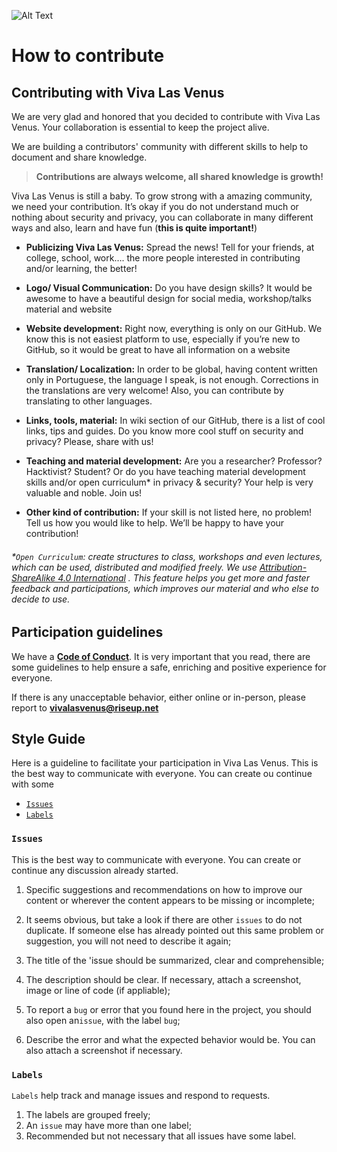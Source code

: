
![Alt Text](https://media.giphy.com/media/SKT65Zm2NB3Oy16IwT/giphy.gif)


# How to contribute

## Contributing with Viva Las Venus

We are very glad and honored that you decided to contribute with Viva Las Venus.  Your collaboration is essential to keep the project alive.

We are building a contributors' community with different skills to help to document and share knowledge.

> **Contributions are always welcome, all shared knowledge is growth!**

Viva Las Venus is still a baby. To grow strong with a amazing community, we need your contribution. It’s okay if you do not understand much or nothing about security and privacy, you can collaborate in many different ways and also, learn and have fun (**this is quite important!**)

* **Publicizing Viva Las Venus:** 
Spread the news! Tell for your friends, at college, school, work…. the more people interested in contributing and/or learning, the better!

* **Logo/ Visual Communication:** 
Do you have design skills? It would be awesome to have a beautiful design for social media, workshop/talks material and website

* **Website development:**
Right now, everything is only on our GitHub. We know this is not easiest platform to use, especially if you’re new to GitHub, so it would be great to have all information on a website

* **Translation/ Localization:** 
In order to be global, having content written only in Portuguese, the language I speak, is not enough. Corrections in the translations are very welcome! Also, you can contribute by translating to other languages.

* **Links, tools, material:** 
In wiki section of our GitHub, there is a list of cool links, tips and guides. Do you know more cool stuff on security and privacy? Please, share with us!

* **Teaching and material development:** 
Are you a researcher? Professor? Hacktivist? Student? Or do you have teaching material development skills and/or open curriculum\* in privacy & security? Your help is very valuable and noble. Join us!

* **Other kind of contribution:** 
If your skill is not listed here, no problem! Tell us how you would like to help. We’ll be happy to have your contribution!



###### \*`Open Curriculum`: create structures to class, workshops and even lectures, which can be used, distributed and modified freely.  We use [Attribution-ShareAlike 4.0 International](https://github.com/VivaLasVenus/VivaLasVenus/blob/master/LICENSE.md\)) . This feature helps you get more and faster feedback and participations, which improves our material and who else to decide to use.

## Participation guidelines

We have a [**Code of Conduct**](https://github.com/VivaLasVenus/VivaLasVenus/blob/master/Code%20of%20Conduct.md). It is very important that you read, there are some guidelines to help ensure a safe, enriching and positive experience for everyone.

If there is any unacceptable behavior, either online or in-person, please report to **vivalasvenus@riseup.net**

## Style Guide

Here is a guideline to facilitate your participation in Viva Las Venus. This is the best way to communicate with everyone. You can create ou continue with some 


* [`Issues`](#issues)
* [`Labels`](#labels)


### `Issues`	
This is the best way to communicate with everyone. You can create or continue any discussion already started.

1. Specific suggestions and recommendations on how to improve our content or wherever the content appears to be missing or incomplete;

1. It seems obvious, but take a look if there are other `issues` to do not duplicate. If someone else has already pointed out this same problem or suggestion, you will not need to describe it again;

1. The title of the 'issue should be summarized, clear and comprehensible;

1. The description should be clear. If necessary, attach a screenshot, image or line of code (if appliable);

1. To report a `bug` or error that you found here in the project, you should also open an`issue`, with the label `bug`;

1. Describe the error and what the expected behavior would be. You can also attach a screenshot if necessary.

### `Labels`
`Labels` help track and manage issues and respond to requests.

1. The labels are grouped freely;
1. An `issue` may have more than one label;
1. Recommended but not necessary that all issues have some label.



